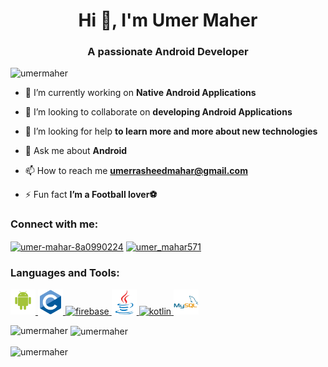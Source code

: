 <h1 align="center">Hi 👋, I'm Umer Maher</h1>
<h3 align="center">A passionate Android Developer</h3>

<p align="left"> <img src="https://komarev.com/ghpvc/?username=umermaher&label=Profile%20views&color=0e75b6&style=flat" alt="umermaher" /> </p>

- 🔭 I’m currently working on **Native Android Applications**

- 👯 I’m looking to collaborate on **developing Android Applications**

- 🤝 I’m looking for help **to learn more and more about new technologies**

- 💬 Ask me about **Android**

- 📫 How to reach me **umerrasheedmahar@gmail.com**

- ⚡ Fun fact **I’m a Football lover⚽**

<h3 align="left">Connect with me:</h3>
<p align="left">
<a href="https://linkedin.com/in/umer-mahar-8a0990224" target="blank"><img align="center" src="https://raw.githubusercontent.com/rahuldkjain/github-profile-readme-generator/master/src/images/icons/Social/linked-in-alt.svg" alt="umer-mahar-8a0990224" height="30" width="40" /></a>
<a href="https://instagram.com/umer_mahar571" target="blank"><img align="center" src="https://raw.githubusercontent.com/rahuldkjain/github-profile-readme-generator/master/src/images/icons/Social/instagram.svg" alt="umer_mahar571" height="30" width="40" /></a>
</p>

<h3 align="left">Languages and Tools:</h3>
<p align="left"> <a href="https://developer.android.com" target="_blank" rel="noreferrer"> <img src="https://raw.githubusercontent.com/devicons/devicon/master/icons/android/android-original-wordmark.svg" alt="android" width="40" height="40"/> </a> <a href="https://www.cprogramming.com/" target="_blank" rel="noreferrer"> <img src="https://raw.githubusercontent.com/devicons/devicon/master/icons/c/c-original.svg" alt="c" width="40" height="40"/> </a> <a href="https://firebase.google.com/" target="_blank" rel="noreferrer"> <img src="https://www.vectorlogo.zone/logos/firebase/firebase-icon.svg" alt="firebase" width="40" height="40"/> </a> <a href="https://www.java.com" target="_blank" rel="noreferrer"> <img src="https://raw.githubusercontent.com/devicons/devicon/master/icons/java/java-original.svg" alt="java" width="40" height="40"/> </a> <a href="https://kotlinlang.org" target="_blank" rel="noreferrer"> <img src="https://www.vectorlogo.zone/logos/kotlinlang/kotlinlang-icon.svg" alt="kotlin" width="40" height="40"/> </a> <a href="https://www.mysql.com/" target="_blank" rel="noreferrer"> <img src="https://raw.githubusercontent.com/devicons/devicon/master/icons/mysql/mysql-original-wordmark.svg" alt="mysql" width="40" height="40"/> </a> </p>

<p><img align="left" src="https://github-readme-stats.vercel.app/api/top-langs?username=umermaher&show_icons=true&locale=en&layout=compact" alt="umermaher" /></p>

<p>&nbsp;<img align="center" src="https://github-readme-stats.vercel.app/api?username=umermaher&show_icons=true&locale=en" alt="umermaher" /></p>

<p><img align="center" src="https://github-readme-streak-stats.herokuapp.com/?user=umermaher&" alt="umermaher" /></p>

